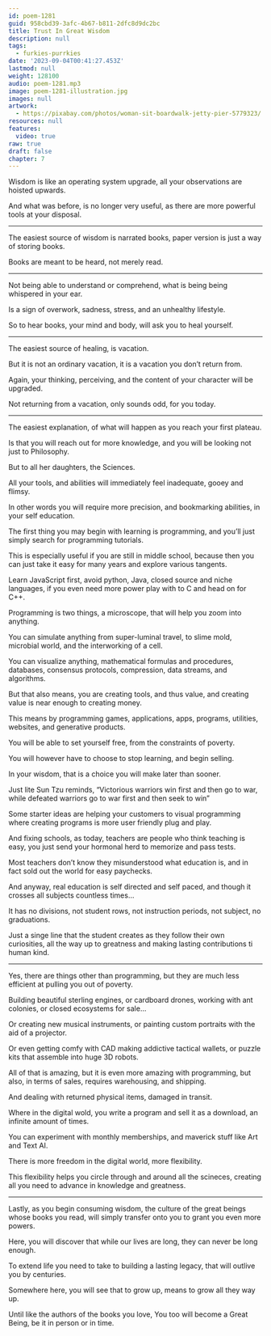 ```yaml
---
id: poem-1281
guid: 958cbd39-3afc-4b67-b811-2dfc8d9dc2bc
title: Trust In Great Wisdom
description: null
tags:
  - furkies-purrkies
date: '2023-09-04T00:41:27.453Z'
lastmod: null
weight: 128100
audio: poem-1281.mp3
image: poem-1281-illustration.jpg
images: null
artwork:
  - https://pixabay.com/photos/woman-sit-boardwalk-jetty-pier-5779323/
resources: null
features:
  video: true
raw: true
draft: false
chapter: 7
---
```


Wisdom is like an operating system upgrade,
all your observations are hoisted upwards.

And what was before, is no longer very useful,
as there are more powerful tools at your disposal.

---

The easiest source of wisdom is narrated books,
paper version is just a way of storing books.

Books are meant to be heard,
not merely read.

---

Not being able to understand or comprehend,
what is being being whispered in your ear.

Is a sign of overwork, sadness, stress,
and an unhealthy lifestyle.

So to hear books, your mind and body,
will ask you to heal yourself.

---

The easiest source of healing,
is vacation.

But it is not an ordinary vacation,
it is a vacation you don’t return from.

Again, your thinking, perceiving,
and the content of your character will be upgraded.

Not returning from a vacation,
only sounds odd, for you today.

---

The easiest explanation,
of what will happen as you reach your first plateau.

Is that you will reach out for more knowledge,
and you will be looking not just to Philosophy.

But to all her daughters,
the Sciences.

All your tools,
and abilities will immediately feel inadequate, gooey and flimsy.

In other words you will require more precision, and bookmarking abilities,
in your self education.

The first thing you may begin with learning is programming,
and you’ll just simply search for programming tutorials.

This is especially useful if you are still in middle school,
because then you can just take it easy for many years and explore various tangents.

Learn JavaScript first, avoid python, Java, closed source and niche languages,
if you even need more power play with to C and head on for C++.

Programming is two things, a microscope,
that will help you zoom into anything.

You can simulate anything from super-luminal travel,
to slime mold, microbial world, and the interworking of a cell.

You can visualize anything, mathematical formulas and procedures,
databases, consensus protocols, compression, data streams, and algorithms.

But that also means, you are creating tools, and thus value,
and creating value is near enough to creating money.

This means by programming games, applications, apps, programs, utilities,
websites, and generative products.

You will be able to set yourself free,
from the constraints of poverty.

You will however have to choose to stop learning,
and begin selling.

In your wisdom,
that is a choice you will make later than sooner.

Just lite Sun Tzu reminds, “Victorious warriors win first and then go to war, while defeated warriors go to war first and then seek to win”

Some starter ideas are helping your customers to visual programming
where creating programs is more user friendly plug and play.

And fixing schools, as today, teachers are people who think teaching is easy,
you just send your hormonal herd to memorize and pass tests.

Most teachers don’t know they misunderstood what education is,
and in fact sold out the world for easy paychecks.

And anyway, real education is self directed and self paced,
and though it crosses all subjects countless times…

It has no divisions, not student rows, not instruction periods,
not subject, no graduations.

Just a singe line that the student creates as they follow their own curiosities,
all the way up to greatness and making lasting contributions ti human kind.

---

Yes, there are things other than programming,
but they are much less efficient at pulling you out of poverty.

Building beautiful sterling engines, or cardboard drones,
working with ant colonies, or closed ecosystems for sale…

Or creating new musical instruments,
or painting custom portraits with the aid of a projector.

Or even getting comfy with CAD making addictive tactical wallets,
or puzzle kits that assemble into huge 3D robots.

All of that is amazing, but it is even more amazing with programming,
but also, in terms of sales, requires warehousing, and shipping.

And dealing with returned physical items,
damaged in transit.

Where in the digital wold, you write a program
and sell it as a download, an infinite amount of times.

You can experiment with monthly memberships,
and maverick stuff like Art and Text AI.

There is more freedom in the digital world,
more flexibility.

This flexibility helps you circle through and around all the scineces,
creating all you need to advance in knowledge and greatness.

---

Lastly, as you begin consuming wisdom, the culture of the great beings whose books you read,
will simply transfer onto you to grant you even more powers.

Here, you will discover that while our lives are long,
they can never be long enough.

To extend life you need to take to building a lasting legacy,
that will outlive you by centuries.

Somewhere here, you will see that to grow up,
means to grow all they way up.

Until like the authors of the books you love,
You too will become a Great Being, be it in person or in time.
